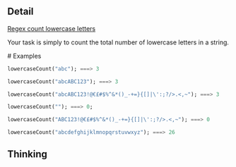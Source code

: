 ## Detail

[Regex count lowercase letters](https://www.codewars.com/kata/regex-count-lowercase-letters/train/haskell)

Your task is simply to count the total number of lowercase letters in a string.

\# Examples

```haskell
lowercaseCount("abc"); ===> 3

lowercaseCount("abcABC123"); ===> 3

lowercaseCount("abcABC123!@€£#$%^&*()_-+=}{[]|\':;?/>.<,~"); ===> 3

lowercaseCount(""); ===> 0;

lowercaseCount("ABC123!@€£#$%^&*()_-+=}{[]|\':;?/>.<,~"); ===> 0

lowercaseCount("abcdefghijklmnopqrstuvwxyz"); ===> 26
```

## Thinking

